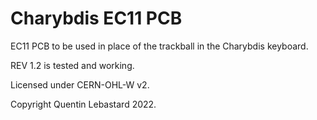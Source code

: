 # Charybdis EC11 PCB

EC11 PCB to be used in place of the trackball in the Charybdis keyboard.

REV 1.2 is tested and working. 

Licensed under CERN-OHL-W v2.

Copyright Quentin Lebastard 2022.

